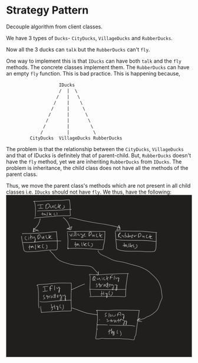 # Strategy Pattern

Decouple algorithm from client classes.

We have 3 types of `Ducks`- `CityDucks`, `VillageDucks` and `RubberDucks`.

Now all the 3 ducks can `talk` but the `RubberDucks` can't `fly`.

One way to implement this is that `IDucks` can have both `talk` and the `fly` methods. The concrete classes implement them.
The `RubberDucks` can have an empty `fly` function. This is bad practice. This is happening because,

                        IDucks
                        /  |  \
                       /   |   \
                      /    |    \
                     /     |     \
                    /      |      \
                   /       |       \
                  /        |        \
                 /         |         \
             CityDucks  VillageDucks RubberDucks

The problem is that the relationship between the `CityDucks`, `VillageDucks` and that of IDucks is 
definitely that of parent-child. But, `RubberDucks` doesn't have the `fly` method, yet we are inheriting
`RubberDucks` from `IDucks`. The problem is inheritance, the child class does not have all the methods of the parent class.

Thus, we move the parent class's methods which are not present in all child classes i.e. `IDucks` should not have `fly`.
We thus, have the following:
![StrategyDiagram](StrategyPatternDiagram.jpeg)
